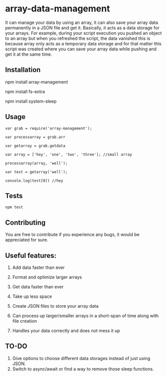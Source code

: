 # array-data-management

It can manage your data by using an array, it can also save your array data permanently in a JSON file and get it. Basically, it acts as a data storage for your arrays. For example, during your script execution you pushed an object to an array but when you refreshed the script, the data vanished this is because array only acts as a temporary data storage and for that matter this script was created where you can save your array data while pushing and get it at the same time.

## Installation

npm install array-management

npm install fs-extra

npm install system-sleep

## Usage

```
var grab = require('array-management');

var processarray = grab.arr

var getarray = grab.getdata

var array = ['hey', 'one', 'two', 'three']; //small array

processarray(array, 'well');

var test = getarray('well');

console.log(test[0]) //hey
```

## Tests

  `npm test`
  
## Contributing

You are free to contribute if you experience any bugs, it would be appreciated for sure.

## Useful features:

1. Add data faster than ever 

2. Format and optimize larger arrays 

3. Get data faster than ever 

4. Take up less space 

5. Create JSON files to store your array data


6. Can process up larger/smaller arrays in a short-span of time along with file creation

7. Handles your data correctly and does not mess it up

## TO-DO

1. Give options to choose different data storages instead of just using JSON.
2. Switch to async/await or find a way to remove those sleep functions.


